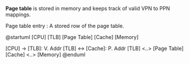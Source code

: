 **Page table** is stored in memory and keeps track of valid VPN to PPN mappings. 

Page table entry
: A stored row of the page table.

@startuml
[CPU]
[TLB]
[Page Table]
[Cache]
[Memory]

[CPU] -> [TLB]: V. Addr
[TLB] <-> [Cache]: P. Addr
[TLB] <..> [Page Table]
[Cache] <..> [Memory]
@enduml